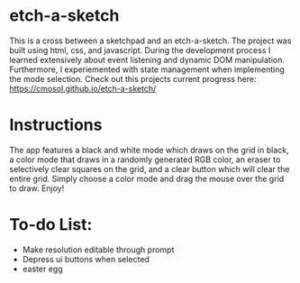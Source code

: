 # etch-a-sketch
This is a cross between a sketchpad and an etch-a-sketch. The project was built using html, css, and javascript. During the development process I learned extensively about event listening and dynamic DOM manipulation. Furthermore, I experiemented with state management when implementing the mode selection. Check out this projects current progress here: https://cmosol.github.io/etch-a-sketch/

# Instructions 
The app features a black and white mode which draws on the grid in black, a color mode that draws in a randomly generated RGB color, an eraser to selectively clear squares on the grid, and a clear button which will clear the entire grid. Simply choose a color mode and drag the mouse over the grid to draw. Enjoy!

# To-do List:
- Make resolution editable through prompt
- Depress ui buttons when selected
- easter egg
